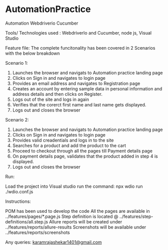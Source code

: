 # AutomationPractice
Automation Webdriverio Cucumber

Tools/ Technologies used : WebdriverIo and Cucumber, node js, Visual Studio

Feature file: The complete funcitonality has been covered in 2 Scenarios with the below breakdown

Scenario 1:
1) Launches the browser and navigats to Automation practice landing page
2) Clicks on Sign in and navigates to login page
3) Provides an email address and navigates to Registration page
4) Creates an account by entering sample data in personal information and address details and then clicks on Register.
5) Logs out of the site and logs in again
6) Verifies that the corerct first name and last name gets displayed.
7) Logs out and closes the browser

Scenario 2: 
1) Launches the browser and navigats to Automation practice landing page
2) Clicks on Sign in and navigates to login page
3) Provides valid creadentials and logs in to the site
4) Searches for a product and add the product to the cart
5) Proceed to checkout through all the pages till Payment details page
6) On payment details page, validates that the product added in step 4 is displayed.
7) Logs out and closes the browser

Run: 

Load the project into Visual studio
run the command: npx wdio run ./wdio.conf.js

Instructions:

POM has been used to develop the code
All the pages are available in ../features/pages/*.page.js
Step definition is located @ ../features/step-definitions/all.step.js
Allure reports will be created under ../features/reports/allure-results
Screenshots will be available under ../features/reports/screenshots

Any queries: karamrajashekar1401@gmail.com
